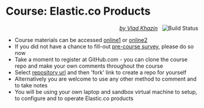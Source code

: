 # Course: Elastic.co Products #

<p align="right">
    <i>
        <a href="https://www.linkedin.com/in/vkhazin" target="_blank">by Vlad Khazin</a>
    </i>
    &nbsp;
    <a>
        <img alt="Build Status"
             style="border-width:0"
             src="https://travis-ci.org/vkhazin/elasticsearch-courseware-2d.svg?branch=master">
    </a>    
</p>

* Course materials can be accessed [online1](http://elasticsearch-2d-courseware.surge.sh/) or [online2](https://vkhazin.gitbooks.io/elasticsearch-courseware-2d/)
* If you did not have a chance to fill-out [pre-course survey](https://www.surveymonkey.com/r/SRBF5DF), please do so now
* Take a moment to register at GitHub.com - you can clone the course repo and make your own comments throughout the course
* Select [repository url](https://github.com/vkhazin/elasticsearch-courseware-2d) and then 'fork' link to create a repo for yourself 
* Alternatively you are welcome to use any other method to comment and to take notes
* You will be using your own laptop and sandbox virtual machine to setup, to configure and to operate Elastic.co products
